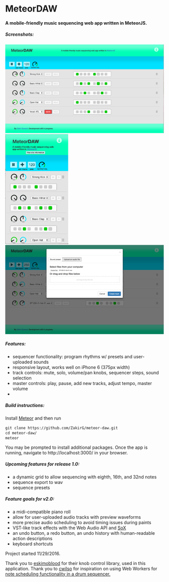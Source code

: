 # MeteorDAW

#### A mobile-friendly music sequencing web app written in MeteorJS. 

##### Screenshots:
<img src="./public/screenshots/desktopScreenshot.png" alt="App Screenshot on Desktop" width="550"/> <img src="./public/screenshots/mobileScreenshot.png" alt="App Screenshot on Mobile" width="200"/>
<img src="./public/screenshots/addTrackScreenshot.png" alt="Add Track Screenshot on Desktop" width="550"/>

##### Features:
- sequencer functionality: program rhythms w/ presets and user-uploaded sounds
- responsive layout, works well on iPhone 6 (375px width)
- track controls: mute, solo, volume/pan knobs, sequencer steps, sound selection
- master controls: play, pause, add new tracks, adjust tempo, master volume
- 

##### Build instructions:
Install <a href="https://www.meteor.com/" target="_blank">Meteor</a> and then run
```
git clone https://github.com/ZakirG/meteor-daw.git
cd meteor-daw/
meteor
```
You may be prompted to install additional packages. 
Once the app is running, navigate to http://localhost:3000/ in your browser.

##### Upcoming features for release 1.0:
- a dynamic grid to allow sequencing with eighth, 16th, and 32nd notes
- sequence export to wav
- sequence presets

##### Feature goals for v2.0:
- a midi-compatible piano roll
- allow for user-uploaded audio tracks with preview waveforms
- more precise audio scheduling to avoid timing issues during paints
- VST-like track effects with the Web Audio API and <a href="http://sox.sourceforge.net/Docs/FAQ" target="_blank">SoX</a>
- an undo button, a redo button, an undo history with human-readable action descriptions
- keyboard shortcuts

Project started 11/29/2016.

Thank you to <a href="https://github.com/eskimoblood/jim-knopf" target="_blank">eskimoblood</a> for their knob control library, used in this application.
Thank you to <a href="https://github.com/cwilso/" target="_blank">cwilso</a> for inspiration on using Web Workers for <a href="https://github.com/cwilso/MIDIDrums/">note scheduling functionality in a drum sequencer.</a> 